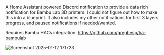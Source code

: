 A Home Assistant powered Discord notification to provide a data rich notification for Bambu Lab 3D printers.
I could not figure out how to make this into a blueprint. It also includes my other notifications for first 3 layers progress, and paused notifications if needed/wanted.

Requires Bambu HACs integration: https://github.com/greghesp/ha-bambulab

![Screenshot 2025-01-12 171723](https://github.com/user-attachments/assets/893f267f-44d7-40f9-bc0d-486ceae7026d)
